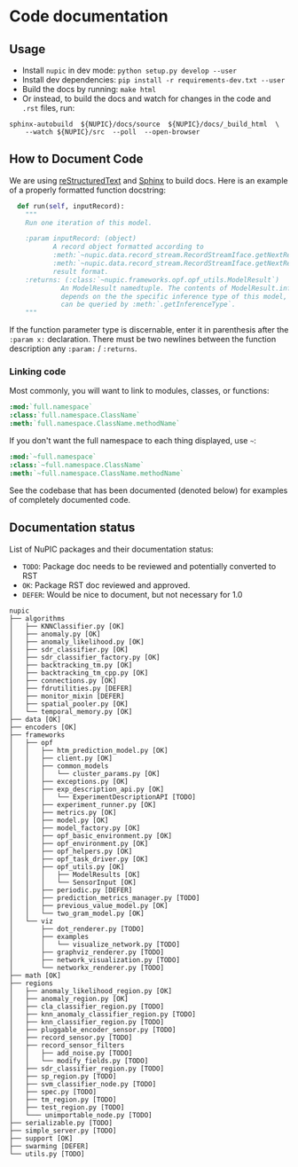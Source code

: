 # Code documentation

## Usage
* Install `nupic` in dev mode: `python setup.py develop --user`
* Install dev dependencies: `pip install -r requirements-dev.txt --user`
* Build the docs by running: `make html`
* Or instead, to build the docs and watch for changes in the code and `.rst` files, run:
```
sphinx-autobuild  ${NUPIC}/docs/source  ${NUPIC}/docs/_build_html  \
    --watch ${NUPIC}/src  --poll  --open-browser
```

## How to Document Code

We are using [reStructuredText](http://docutils.sourceforge.net/docs/user/rst/quickref.html) and [Sphinx](http://www.sphinx-doc.org/en/stable/) to build docs. Here is an example of a properly formatted function docstring:

```python
  def run(self, inputRecord):
    """
    Run one iteration of this model.

    :param inputRecord: (object)
           A record object formatted according to
           :meth:`~nupic.data.record_stream.RecordStreamIface.getNextRecord` or
           :meth:`~nupic.data.record_stream.RecordStreamIface.getNextRecordDict`
           result format.
    :returns: (:class:`~nupic.frameworks.opf.opf_utils.ModelResult`)
             An ModelResult namedtuple. The contents of ModelResult.inferences
             depends on the the specific inference type of this model, which
             can be queried by :meth:`.getInferenceType`.
    """
```

If the function parameter type is discernable, enter it in parenthesis after the `:param x:` declaration. There must be two newlines between the function description any `:param:` / `:returns`.

### Linking code

Most commonly, you will want to link to modules, classes, or functions:

```rst
:mod:`full.namespace`
:class:`full.namespace.ClassName`
:meth:`full.namespace.ClassName.methodName`
```

If you don't want the full namespace to each thing displayed, use `~`:

```rst
:mod:`~full.namespace`
:class:`~full.namespace.ClassName`
:meth:`~full.namespace.ClassName.methodName`
```

See the codebase that has been documented (denoted below) for examples of completely documented code.

## Documentation status
List of NuPIC packages and their documentation status:
* `TODO`: Package doc needs to be reviewed and potentially converted to RST
* `OK`: Package RST doc reviewed and approved.
* `DEFER`: Would be nice to document, but not necessary for 1.0

```
nupic
├── algorithms
│   ├── KNNClassifier.py [OK]
│   ├── anomaly.py [OK]
│   ├── anomaly_likelihood.py [OK]
│   ├── sdr_classifier.py [OK]
│   ├── sdr_classifier_factory.py [OK]
│   ├── backtracking_tm.py [OK]
│   ├── backtracking_tm_cpp.py [OK]
│   ├── connections.py [OK]
│   ├── fdrutilities.py [DEFER]
│   ├── monitor_mixin [DEFER]
│   ├── spatial_pooler.py [OK]
│   └── temporal_memory.py [OK]
├── data [OK]
├── encoders [OK]
├── frameworks
│   ├── opf
│   │   ├── htm_prediction_model.py [OK]
│   │   ├── client.py [OK]
│   │   ├── common_models
│   │   │   └── cluster_params.py [OK]
│   │   ├── exceptions.py [OK]
│   │   ├── exp_description_api.py [OK]
│   │   │   └── ExperimentDescriptionAPI [TODO]
│   │   ├── experiment_runner.py [OK]
│   │   ├── metrics.py [OK]
│   │   ├── model.py [OK]
│   │   ├── model_factory.py [OK]
│   │   ├── opf_basic_environment.py [OK]
│   │   ├── opf_environment.py [OK]
│   │   ├── opf_helpers.py [OK]
│   │   ├── opf_task_driver.py [OK]
│   │   ├── opf_utils.py [OK]
│   │   │   ├── ModelResults [OK]
│   │   │   └── SensorInput [OK]
│   │   ├── periodic.py [DEFER]
│   │   ├── prediction_metrics_manager.py [TODO]
│   │   ├── previous_value_model.py [OK]
│   │   └── two_gram_model.py [OK]
│   └── viz
│       ├── dot_renderer.py [TODO]
│       ├── examples
│       │   └── visualize_network.py [TODO]
│       ├── graphviz_renderer.py [TODO]
│       ├── network_visualization.py [TODO]
│       └── networkx_renderer.py [TODO]
├── math [OK]
├── regions
│   ├── anomaly_likelihood_region.py [OK]
│   ├── anomaly_region.py [OK]
│   ├── cla_classifier_region.py [TODO]
│   ├── knn_anomaly_classifier_region.py [TODO]
│   ├── knn_classifier_region.py [TODO]
│   ├── pluggable_encoder_sensor.py [TODO]
│   ├── record_sensor.py [TODO]
│   ├── record_sensor_filters
│   │   ├── add_noise.py [TODO]
│   │   └── modify_fields.py [TODO]
│   ├── sdr_classifier_region.py [TODO]
│   ├── sp_region.py [TODO]
│   ├── svm_classifier_node.py [TODO]
│   ├── spec.py [TODO]
│   ├── tm_region.py [TODO]
│   ├── test_region.py [TODO]
│   └─── unimportable_node.py [TODO]
├── serializable.py [TODO]
├── simple_server.py [TODO]
├── support [OK]
├── swarming [DEFER]
└── utils.py [TODO]

```
